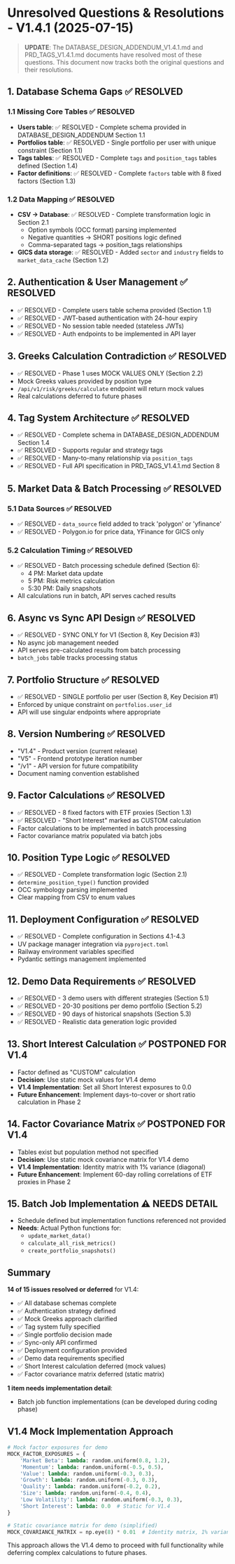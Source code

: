# Unresolved Questions & Resolutions - V1.4.1 (2025-07-15)

> **UPDATE**: The DATABASE_DESIGN_ADDENDUM_V1.4.1.md and PRD_TAGS_V1.4.1.md documents have resolved most of these questions. This document now tracks both the original questions and their resolutions.

## 1. Database Schema Gaps ✅ RESOLVED

### 1.1 Missing Core Tables ✅ RESOLVED
- **Users table**: ✅ RESOLVED - Complete schema provided in DATABASE_DESIGN_ADDENDUM Section 1.1
- **Portfolios table**: ✅ RESOLVED - Single portfolio per user with unique constraint (Section 1.1)
- **Tags tables**: ✅ RESOLVED - Complete `tags` and `position_tags` tables defined (Section 1.4)
- **Factor definitions**: ✅ RESOLVED - Complete `factors` table with 8 fixed factors (Section 1.3)

### 1.2 Data Mapping ✅ RESOLVED
- **CSV → Database**: ✅ RESOLVED - Complete transformation logic in Section 2.1
  - Option symbols (OCC format) parsing implemented
  - Negative quantities → SHORT positions logic defined
  - Comma-separated tags → position_tags relationships
- **GICS data storage**: ✅ RESOLVED - Added `sector` and `industry` fields to `market_data_cache` (Section 1.2)

## 2. Authentication & User Management ✅ RESOLVED
- ✅ RESOLVED - Complete users table schema provided (Section 1.1)
- ✅ RESOLVED - JWT-based authentication with 24-hour expiry
- ✅ RESOLVED - No session table needed (stateless JWTs)
- ✅ RESOLVED - Auth endpoints to be implemented in API layer

## 3. Greeks Calculation Contradiction ✅ RESOLVED
- ✅ RESOLVED - Phase 1 uses MOCK VALUES ONLY (Section 2.2)
- Mock Greeks values provided by position type
- `/api/v1/risk/greeks/calculate` endpoint will return mock values
- Real calculations deferred to future phases

## 4. Tag System Architecture ✅ RESOLVED
- ✅ RESOLVED - Complete schema in DATABASE_DESIGN_ADDENDUM Section 1.4
- ✅ RESOLVED - Supports regular and strategy tags
- ✅ RESOLVED - Many-to-many relationship via `position_tags`
- ✅ RESOLVED - Full API specification in PRD_TAGS_V1.4.1.md Section 8

## 5. Market Data & Batch Processing ✅ RESOLVED

### 5.1 Data Sources ✅ RESOLVED
- ✅ RESOLVED - `data_source` field added to track 'polygon' or 'yfinance'
- ✅ RESOLVED - Polygon.io for price data, YFinance for GICS only

### 5.2 Calculation Timing ✅ RESOLVED
- ✅ RESOLVED - Batch processing schedule defined (Section 6):
  - 4 PM: Market data update
  - 5 PM: Risk metrics calculation  
  - 5:30 PM: Daily snapshots
- All calculations run in batch, API serves cached results

## 6. Async vs Sync API Design ✅ RESOLVED
- ✅ RESOLVED - SYNC ONLY for V1 (Section 8, Key Decision #3)
- No async job management needed
- API serves pre-calculated results from batch processing
- `batch_jobs` table tracks processing status

## 7. Portfolio Structure ✅ RESOLVED
- ✅ RESOLVED - SINGLE portfolio per user (Section 8, Key Decision #1)
- Enforced by unique constraint on `portfolios.user_id`
- API will use singular endpoints where appropriate

## 8. Version Numbering ✅ RESOLVED
- "V1.4" - Product version (current release)
- "V5" - Frontend prototype iteration number
- "/v1" - API version for future compatibility
- Document naming convention established

## 9. Factor Calculations ✅ RESOLVED
- ✅ RESOLVED - 8 fixed factors with ETF proxies (Section 1.3)
- ✅ RESOLVED - "Short Interest" marked as CUSTOM calculation
- Factor calculations to be implemented in batch processing
- Factor covariance matrix populated via batch jobs

## 10. Position Type Logic ✅ RESOLVED  
- ✅ RESOLVED - Complete transformation logic (Section 2.1)
- `determine_position_type()` function provided
- OCC symbology parsing implemented
- Clear mapping from CSV to enum values

## 11. Deployment Configuration ✅ RESOLVED
- ✅ RESOLVED - Complete configuration in Sections 4.1-4.3
- UV package manager integration via `pyproject.toml`
- Railway environment variables specified
- Pydantic settings management implemented

## 12. Demo Data Requirements ✅ RESOLVED
- ✅ RESOLVED - 3 demo users with different strategies (Section 5.1)
- ✅ RESOLVED - 20-30 positions per demo portfolio (Section 5.2)
- ✅ RESOLVED - 90 days of historical snapshots (Section 5.3)
- ✅ RESOLVED - Realistic data generation logic provided

## 13. Short Interest Calculation ✅ POSTPONED FOR V1.4
- Factor defined as "CUSTOM" calculation
- **Decision**: Use static mock values for V1.4 demo
- **V1.4 Implementation**: Set all Short Interest exposures to 0.0
- **Future Enhancement**: Implement days-to-cover or short ratio calculation in Phase 2

## 14. Factor Covariance Matrix ✅ POSTPONED FOR V1.4
- Tables exist but population method not specified
- **Decision**: Use static mock covariance matrix for V1.4 demo
- **V1.4 Implementation**: Identity matrix with 1% variance (diagonal)
- **Future Enhancement**: Implement 60-day rolling correlations of ETF proxies in Phase 2

## 15. Batch Job Implementation ⚠️ NEEDS DETAIL
- Schedule defined but implementation functions referenced not provided
- **Needs**: Actual Python functions for:
  - `update_market_data()`
  - `calculate_all_risk_metrics()`
  - `create_portfolio_snapshots()`

## Summary

**14 of 15 issues resolved or deferred** for V1.4:
- ✅ All database schemas complete
- ✅ Authentication strategy defined  
- ✅ Mock Greeks approach clarified
- ✅ Tag system fully specified
- ✅ Single portfolio decision made
- ✅ Sync-only API confirmed
- ✅ Deployment configuration provided
- ✅ Demo data requirements specified
- ✅ Short Interest calculation deferred (mock values)
- ✅ Factor covariance matrix deferred (static matrix)

**1 item needs implementation detail**:
- Batch job function implementations (can be developed during coding phase)

## V1.4 Mock Implementation Approach

```python
# Mock factor exposures for demo
MOCK_FACTOR_EXPOSURES = {
    'Market Beta': lambda: random.uniform(0.8, 1.2),
    'Momentum': lambda: random.uniform(-0.5, 0.5),
    'Value': lambda: random.uniform(-0.3, 0.3),
    'Growth': lambda: random.uniform(-0.3, 0.3),
    'Quality': lambda: random.uniform(-0.2, 0.2),
    'Size': lambda: random.uniform(-0.4, 0.4),
    'Low Volatility': lambda: random.uniform(-0.3, 0.3),
    'Short Interest': lambda: 0.0  # Static for V1.4
}

# Static covariance matrix for demo (simplified)
MOCK_COVARIANCE_MATRIX = np.eye(8) * 0.01  # Identity matrix, 1% variance
```

This approach allows the V1.4 demo to proceed with full functionality while deferring complex calculations to future phases.

